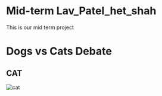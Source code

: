 # Mid-term Lav_Patel_het_shah
This is our mid term project
# Dogs vs Cats Debate


## CAT
![cat](https://github.com/lavpatel3/Mid-term/assets/159943580/43436752-8eb1-4387-b55d-7aca61273671)

# 
